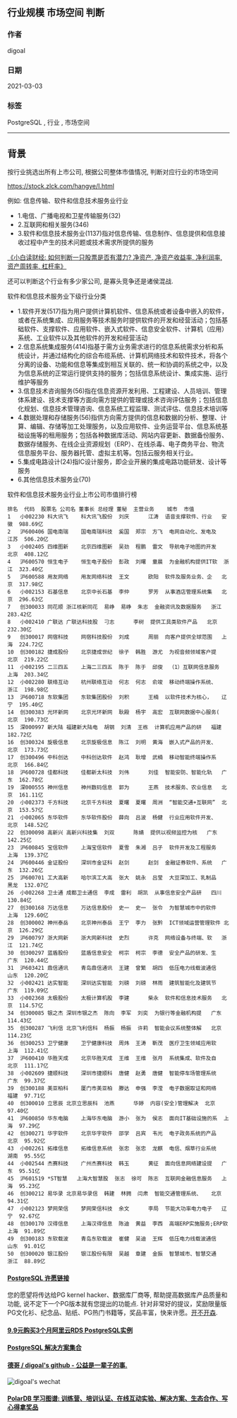 ## 行业规模 市场空间 判断   
  
### 作者  
digoal  
  
### 日期  
2021-03-03   
  
### 标签  
PostgreSQL , 行业 , 市场空间   
  
----  
  
## 背景  
按行业挑选出所有上市公司, 根据公司整体市值情况, 判断对应行业的市场空间    
  
https://stock.zlck.com/hangye/I.html  
  
例如: 信息传输、软件和信息技术服务业行业  
  
- 1.电信、广播电视和卫星传输服务(32)  
- 2.互联网和相关服务(346)  
- 3.软件和信息技术服务业(1137)指对信息传输、信息制作、信息提供和信息接收过程中产生的技术问题或技术需求所提供的服务  
  
[《小白读财经: 如何判断一只股票是否有潜力?  净资产, 净资产收益率, 净利润率, 资产周转率, 杠杆率》](../202012/20201227_01.md)    
  
还可以判断这个行业有多少家公司, 是寡头竞争还是诸侯混战.    
  
软件和信息技术服务业下级行业分类  
- 1.软件开发(517)指为用户提供计算机软件、信息系统或者设备中嵌入的软件，或者在系统集成、应用服务等技术服务时提供软件的开发和经营活动；包括基础软件、支撑软件、应用软件、嵌入式软件、信息安全软件、计算机（应用）系统、工业软件以及其他软件的开发和经营活动  
- 2.信息系统集成服务(414)指基于需方业务需求进行的信息系统需求分析和系统设计，并通过结构化的综合布缆系统、计算机网络技术和软件技术，将各个分离的设备、功能和信息等集成到相互关联的、统一和协调的系统之中，以及为信息系统的正常运行提供支持的服务；包括信息系统设计、集成实施、运行维护等服务  
- 3.信息技术咨询服务(56)指在信息资源开发利用、工程建设、人员培训、管理体系建设、技术支撑等方面向需方提供的管理或技术咨询评估服务；包括信息化规划、信息技术管理咨询、信息系统工程监理、测试评估、信息技术培训等  
- 4.数据处理和存储服务(56)指供方向需方提供的信息和数据的分析、整理、计算、编辑、存储等加工处理服务，以及应用软件、业务运营平台、信息系统基础设施等的租用服务；包括各种数据库活动、网站内容更新、数据备份服务、数据存储服务、在线企业资源规划（ERP）、在线杀毒、电子商务平台、物流信息服务平台、服务器托管、虚拟主机等。包括云服务相关行业。  
- 5.集成电路设计(24)指IC设计服务，即企业开展的集成电路功能研发、设计等服务  
- 6.其他信息技术服务业(70)  
  
软件和信息技术服务业行业上市公司市值排行榜  
```  
排名	代码	股票名	公司名	董事长	总经理	董秘	主营业务	城市	市值  
1	小002230	科大讯飞	科大讯飞股份	刘庆		江涛	语音支撑软件、行业	安徽	988.69亿  
2	沪600406	国电南瑞	国电南瑞科技	奚国	郑宗	方飞	电网自动化、发电及	江苏	506.20亿  
3	小002405	四维图新	北京四维图新	吴劲	程鹏	雷文	导航电子地图的开发	北京	408.12亿  
4	沪600570	恒生电子	恒生电子股份	彭政	刘曙	童晨	为金融机构提供IT软	浙江	323.40亿  
5	沪600588	用友网络	用友网络科技	王文		欧阳	软件及服务业务、企	北京	317.98亿  
6	小002153	石基信息	北京中长石基	李仲		罗芳	从事酒店管理系统集	北京	296.63亿  
7	创300033	同花顺	浙江核新同花	易峥	易峥	朱志	金融资讯及数据服务	浙江	283.42亿  
8	小002410	广联达	广联达科技股	刁志		李树	提供工具类软件产品	北京	232.30亿  
9	创300017	网宿科技	网宿科技股份	刘成		周丽	向客户提供全球范围	上海	224.72亿  
10	创300182	捷成股份	北京捷成世纪	徐子	韩胜	游尤	为视音频领域客户提	北京	219.22亿  
11	小002195	二三四五	上海二三四五	陈于	陈于	邱俊	（1）互联网信息服务	上海	203.34亿  
12	小002280	联络互动	杭州联络互动	何志	何志	俞竣	移动终端操作系统、	浙江	198.98亿  
13	沪600718	东软集团	东软集团股份	刘积		王楠	以软件技术为核心，	辽宁	195.40亿  
14	创300383	光环新网	北京光环新网	耿殿	杨宇	高宏	互联网数据中心服务(	北京	190.73亿  
15	深000997	新大陆	福建新大陆电	胡钢	刘清	王栋	计算机应用产品的研	福建	182.72亿  
16	创300324	旋极信息	北京旋极信息	陈江	刘明	黄海	嵌入式产品的开发、	北京	173.73亿  
17	创300496	中科创达	中科创达软件	赵鸿	耿增	武楠	移动智能终端操作系	北京	166.84亿  
18	沪600728	佳都科技	佳都新太科技	刘伟		刘佳	智能安防、智能化轨	广东	162.78亿  
19	深000555	神州信息	神州数码信息	郭为		王燕	技术服务、农业信息	北京	161.11亿  
20	小002373	千方科技	北京千方科技	夏曙	夏曙	周洲	“智能交通+互联网”	北京	153.57亿  
21	小002065	东华软件	东华软件股份	薛向	吕波	杨健	行业应用软件开发、	北京	148.52亿  
22	创300098	高新兴	高新兴科技集	刘双		陈婧	提供以视频监控为核	广东	142.25亿  
23	沪600845	宝信软件	上海宝信软件	夏雪	朱湘	吕子	软件开发及工程服务	上海	139.37亿  
24	沪600446	金证股份	深圳市金证科	赵剑		赵剑	金融证券软件、系统	广东	132.26亿  
25	沪600701	工大高新	哈尔滨工大高	张大	姚永	吕莹	大豆深加工、乳制品	黑龙	132.07亿  
26	小002268	卫士通	成都卫士通信	李成	雷利	胡凯	从事信息安全产品研	四川	130.84亿  
27	创300168	万达信息	万达信息股份	史一	史一	张令	为智慧城市中的软件	上海	129.60亿  
28	创300002	神州泰岳	北京神州泰岳	王宁	李力	张黔	ICT领域运营管理软件	北京	126.29亿  
29	沪600797	浙大网新	浙大网新科技	史烈		许克	网络设备与终端、软	浙江	121.74亿  
30	创300297	蓝盾股份	蓝盾信息安全	柯宗	柯宗	李德	安全产品的研发、生	广东	120.44亿  
31	沪603421	鼎信通讯	青岛鼎信通讯	王建	曾繁	胡四	低压电力线载波通信	山东	120.20亿  
32	小002421	达实智能	深圳达实智能	刘磅	刘磅	林雨	建筑智能化及建筑节	广东	119.09亿  
33	小002368	太极股份	太极计算机股	李建		柴永	软件和信息技术服务	北京	114.57亿  
34	创300085	银之杰	深圳市银之杰	陈向	李军	刘奕	为银行等金融机构提	广东	114.43亿  
35	创300287	飞利信	北京飞利信科	杨振	杨振	许莉	智能会议系统整体解	北京	114.23亿  
36	创300253	卫宁健康	卫宁健康科技	周炜	王涛	靳茂	医疗卫生领域应用软	上海	112.41亿  
37	沪600410	华胜天成	北京华胜天成	王维	王维	张月	系统集成、软件及自	北京	111.17亿  
38	小002609	捷顺科技	深圳市捷顺科	唐健	赵勇	唐健	智能停车场管理系统	广东	99.37亿  
39	创300188	美亚柏科	厦门市美亚柏	滕达	申强	李滢	电子数据取证和网络	福建	97.71亿  
40	创300010	立思辰	北京立思辰科	池燕		华婷	内容(安全)管理解决	北京	97.40亿  
41	沪600850	华东电脑	上海华东电脑	游小	张为	侯志	面向IT基础设施的系	上海	97.29亿  
42	创300271	华宇软件	北京华宇软件	邵学	吕宾	韦光	电子政务系统的产品	北京	95.92亿  
43	小002261	拓维信息	拓维信息系统	张忠	张忠	龙麒	电信、烟草行业系统	湖南	95.55亿  
44	小002544	杰赛科技	广州杰赛科技	韩玉		黄征	面向信息网络建设提	广东	95.51亿  
45	沪601519	*ST智慧	上海大智慧股	张志	徐可	陈志	互联网金融信息服务	上海	95.23亿  
46	创300212	易华录	北京易华录信	韩建	林拥	闫肃	智能交通管理系统、	北京	94.31亿  
47	小002123	梦网荣信	梦网荣信科技	余文		李局	节能大功率电力电子	辽宁	92.67亿  
48	创300170	汉得信息	上海汉得信息	陈迪	黄益	李西	高端ERP实施服务;ERP软	上海	91.89亿  
49	创300183	东软载波	青岛东软载波	崔健	吴迪	王辉	低压电力线载波通信	山东	91.01亿  
50	创300020	银江股份	银江股份有限	吴越	章建	金振	智慧城市、智慧交通	浙江	88.89亿  
```  
    
   
  
#### [PostgreSQL 许愿链接](https://github.com/digoal/blog/issues/76 "269ac3d1c492e938c0191101c7238216")
您的愿望将传达给PG kernel hacker、数据库厂商等, 帮助提高数据库产品质量和功能, 说不定下一个PG版本就有您提出的功能点. 针对非常好的提议，奖励限量版PG文化衫、纪念品、贴纸、PG热门书籍等，奖品丰富，快来许愿。[开不开森](https://github.com/digoal/blog/issues/76 "269ac3d1c492e938c0191101c7238216").  
  
  
#### [9.9元购买3个月阿里云RDS PostgreSQL实例](https://www.aliyun.com/database/postgresqlactivity "57258f76c37864c6e6d23383d05714ea")
  
  
#### [PostgreSQL 解决方案集合](https://yq.aliyun.com/topic/118 "40cff096e9ed7122c512b35d8561d9c8")
  
  
#### [德哥 / digoal's github - 公益是一辈子的事.](https://github.com/digoal/blog/blob/master/README.md "22709685feb7cab07d30f30387f0a9ae")
  
  
![digoal's wechat](../pic/digoal_weixin.jpg "f7ad92eeba24523fd47a6e1a0e691b59")
  
  
#### [PolarDB 学习图谱: 训练营、培训认证、在线互动实验、解决方案、生态合作、写心得拿奖品](https://www.aliyun.com/database/openpolardb/activity "8642f60e04ed0c814bf9cb9677976bd4")
  
